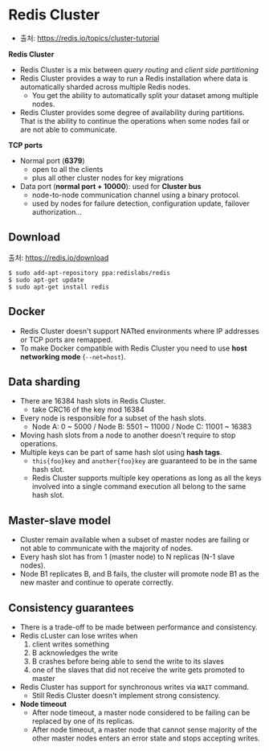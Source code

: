 # Redis Cluster

- 출처: https://redis.io/topics/cluster-tutorial

**Redis Cluster**
- Redis Cluster is a mix between *query routing* and *client side partitioning*
- Redis Cluster provides a way to run a Redis installation where data is automatically sharded across multiple Redis nodes.
  - You get the ability to automatically split your dataset among multiple nodes.
- Redis Cluster provides some degree of availability during partitions. That is the ability to continue the operations when some nodes fail or are not able to communicate.

**TCP ports**
- Normal port (**6379**)
  - open to all the clients
  - plus all other cluster nodes for key migrations
- Data port (**normal port + 10000**): used for **Cluster bus**
  - node-to-node communication channel using a binary protocol.
  - used by nodes for failure detection, configuration update, failover authorization...

## Download

출처: https://redis.io/download

```
$ sudo add-apt-repository ppa:redislabs/redis
$ sudo apt-get update
$ sudo apt-get install redis
```

## Docker

- Redis Cluster doesn't support NATted environments where IP addresses or TCP ports are remapped.
- To make Docker compatible with Redis Cluster you need to use **host networking mode** (`--net=host`).

## Data sharding

- There are 16384 hash slots in Redis Cluster.
  - take CRC16 of the key mod 16384
- Every node is responsible for a subset of the hash slots.
  - Node A: 0 ~ 5000 / Node B: 5501 ~ 11000 / Node C: 11001 ~ 16383
- Moving hash slots from a node to another doesn't require to stop operations.
- Multiple keys can be part of same hash slot using **hash tags**.
  - `this{foo}key` and `another{foo}key` are guaranteed to be in the same hash slot.
  - Redis Cluster supports multiple key operations as long as all the keys involved into a single command execution all belong to the same hash slot.

## Master-slave model

- Cluster remain available when a subset of master nodes are failing or not able to communicate with the majority of nodes.
- Every hash slot has from 1 (master node) to N replicas (N-1 slave nodes).
- Node B1 replicates B, and B fails, the cluster will promote node B1 as the new master and continue to operate correctly.

## Consistency guarantees

- There is a trade-off to be made between performance and consistency.
- Redis cLuster can lose writes when
  1. client writes something
  2. B acknowledges the write
  3. B crashes before being able to send the write to its slaves
  4. one of the slaves that did not receive the write gets promoted to master
- Redis Cluster has support for synchronous writes via `WAIT` command.
  - Still Redis Cluster doesn't implement strong consistency.
- **Node timeout**
  - After node timeout, a master node considered to be failing can be replaced by one of its replicas.
  - After node timeout, a master node that cannot sense majority of the other master nodes enters an error state and stops accepting writes.
